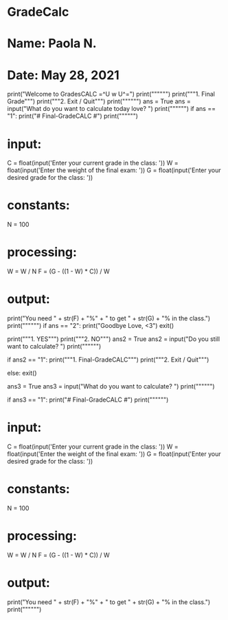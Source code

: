 # GradeCalc
# Name: Paola N.
# Date: May 28, 2021

print("Welcome to GradesCALC =^U w U^=")
print("""""")
print("""1. Final Grade""")
print("""2. Exit / Quit""")
print("""""")
ans = True
ans = input("What do you want to calculate today love? ")
print("""""")
if ans == "1":
    print("# Final-GradeCALC #")
    print("""""")

# input:
C = float(input('Enter your current grade in the class: '))
W = float(input('Enter the weight of the final exam: '))
G = float(input('Enter your desired grade for the class: '))

# constants:
N = 100

# processing:
W = W / N
F = (G - ((1 - W) * C)) / W

# output:
print("You need " + str(F) + "%" + " to get " + str(G) + "% in the class.")
print("""""")
if ans == "2":
    print("Goodbye Love, <3")
    exit()

print("""1. YES""")
print("""2. NO""")
ans2 = True
ans2 = input("Do you still want to calculate? ")
print("""""")

if ans2 == "1":
    print("""1. Final-GradeCALC""")
    print("""2. Exit / Quit""")

else:
    exit()

ans3 = True
ans3 = input("What do you want to calculate? ")
print("""""")

if ans3 == "1":
    print("# Final-GradeCALC #")
    print("""""")

# input:
C = float(input('Enter your current grade in the class: '))
W = float(input('Enter the weight of the final exam: '))
G = float(input('Enter your desired grade for the class: '))

# constants:
N = 100

# processing:
W = W / N
F = (G - ((1 - W) * C)) / W

# output:
print("You need " + str(F) + "%" + " to get " + str(G) + "% in the class.")
print("""""")






